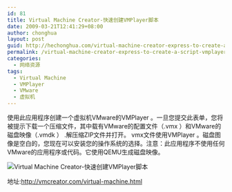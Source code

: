 ```yaml
---
id: 81
title: Virtual Machine Creator-快速创建VMPlayer脚本
date: 2009-03-21T12:41:29+08:00
author: chonghua
layout: post
guid: http://hechonghua.com/virtual-machine-creator-express-to-create-a-script-vmplayer/
permalink: /virtual-machine-creator-express-to-create-a-script-vmplayer/
categories:
  - 网络资源
tags:
  - Virtual Machine
  - VMPlayer
  - VMware
  - 虚拟机
---
```

使用此应用程序创建一个虚拟机VMware的VMPlayer 。一旦您提交此表单，您将被提示下载一个压缩文件，其中载有VMware的配置文件（.vmx ）和VMware的磁盘映像（.vmdk ） .解压缩ZIP文件并打开。 vmx文件使用VMPlayer 。磁盘图像是空白的，您现在可以安装您的操作系统的选择。注意：此应用程序不使用任何VMware的应用程序或代码。它使用QEMU生成磁盘映像。

<!--more--><img src="http://clip2net.com/clip/m5205/1237610423-clip-9kb.png" / alt="Virtual Machine Creator-快速创建VMPlayer脚本" > 

地址:http://vmcreator.com/virtual-machine.html